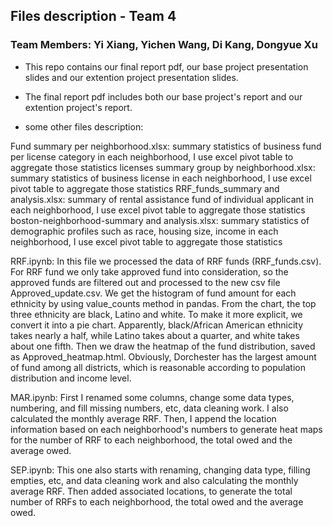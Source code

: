 ## Files description - Team 4
### Team Members: Yi Xiang, Yichen Wang, Di Kang, Dongyue Xu

- This repo contains our final report pdf, our base project presentation slides and our extention project presentation slides.

- The final report pdf includes both our base project's report and our extention project's report. 

- some other files description:

Fund summary per neighborhood.xlsx: summary statistics of business fund per license category in each neighborhood, I use excel pivot table to aggregate those statistics
licenses summary group by neighborhood.xlsx: summary statistics of business license in each neighborhood, I use excel pivot table to aggregate those statistics
RRF_funds_summary and analysis.xlsx: summary of rental assistance fund of individual applicant in each neighborhood, I use excel pivot table to aggregate those statistics
boston-neighborhood-summary and analysis.xlsx: summary statistics of demographic profiles such as race, housing size, income in each neighborhood, I use excel pivot table to aggregate those statistics

RRF.ipynb:
In this file we processed the data of RRF funds (RRF_funds.csv). 
For RRF fund we only take approved fund into consideration, so the approved funds are filtered out and processed to the new csv file Approved_update.csv. We get the histogram of fund amount for each ethnicity by using value_counts method in pandas. From the chart, the top three ethnicity are black, Latino and white.
To make it more explicit, we convert it into a pie chart. Apparently, black/African American ethnicity takes nearly a half, while Latino takes about a quarter, and white takes about one fifth.
Then we draw the heatmap of the fund distribution, saved as Approved_heatmap.html. Obviously, Dorchester has the largest amount of fund among all districts, which is reasonable according to population distribution and income level.

MAR.ipynb:
First I renamed some columns, change some data types, numbering, and fill missing numbers, etc, data cleaning work. I also calculated the monthly average RRF. Then, I append the location information based on each neighborhood's numbers to generate heat maps for the number of RRF to each neighborhood, the total owed and the average owed.

SEP.ipynb:
This one also starts with renaming, changing data type, filling empties, etc, and data cleaning work and also calculating the monthly average RRF. Then added associated locations, to generate the total number of RRFs to each neighborhood, the total owed and the average owed.



   





